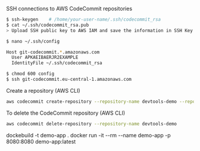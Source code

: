 SSH connections to AWS CodeCommit repositories
```sh
$ ssh-keygen    # /home/your-user-name/.ssh/codecommit_rsa
$ cat ~/.ssh/codecommit_rsa.pub
> Upload SSH public key to AWS IAM and save the information in SSH Key ID

$ nano ~/.ssh/config

Host git-codecommit.*.amazonaws.com
  User APKAEIBAERJR2EXAMPLE
  IdentityFile ~/.ssh/codecommit_rsa

$ chmod 600 config
$ ssh git-codecommit.eu-central-1.amazonaws.com
```

Create a repository (AWS CLI)
```sh
aws codecommit create-repository --repository-name devtools-demo --repository-description "AWS Dev Tolls CI/CD Demo" --tags Env=dev
```

To delete the CodeCommit repository (AWS CLI)
```sh
aws codecommit delete-repository --repository-name devtools-demo
```


dockebuild -t demo-app .
docker run -it --rm --name demo-app -p 8080:8080 demo-app:latest